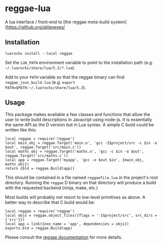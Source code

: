 reggae-lua
=============

A lua interface / front-end to [the reggae meta-build system](https://github.org/atilaneves/

Installation
------------

    luarocks install --local reggae

Set the `LUA_PATH` environment variable to point to the installation path
(e.g. `~/.luarocks/share/lua/5.3/?.lua`).

Add to your `PATH` variable so that the reggae binary can find
`reggae_json_build.lua` (e.g. `export PATH=$PATH:~/.luarocks/share/lua/5.3`).


Usage
------------

This package makes available a few classes and functions that allow
the user to write build descriptions in Javacript using node-js. It is
essentially the same API as the D version but in Lua syntax. A simple
C build could be written like this:

    local reggae = require('reggae')
    local main_obj = reggae.Target('main.o', 'gcc -I$project/src -c $in -o $out', reggae.Target('src/main.c'))
    local maths_obj = reggae.Target('maths.o', 'gcc -c $in -o $out', reggae.Target('src/maths.c'))
    local app = reggae.Target('myapp', 'gcc -o $out $in', {main_obj, maths_obj})
    return {bld = reggae.Build(app)}

This should be contained in a file named `reggaefile.lua` in the project's root directory.
Running the `reggae` D binary on that directory will produce a build with the requested backend
(ninja, make, etc.)

Most builds will probably not resort to low-level primitives as above. A better way to describe
that C build would be:

    local reggae = require('reggae')
    local objs = reggae.object_files({flags = '-I$project/src', src_dirs = {'src'}})
    local app = link({exe_name = 'app', dependencies = objs})
    exports.bld = reggae.Build(app)


Please consult the [reggae documentation](https://github.com/atilaneves/reggae/tree/master/doc/index.md)
for more details.

